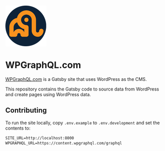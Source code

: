 ![alt text](./src/img/icons/128x128.png "WPGraphQL Logo")

# WPGraphQL.com

[WPGraphQL.com](https://wpgraphql.com) is a Gatsby site that uses WordPress as the CMS.

This repository contains the Gatsby code to source data from WordPress and create pages using WordPress data.

## Contributing

To run the site locally, copy `.env.example` to `.env.development` and set the contents to:

```
SITE_URL=http://localhost:8000
WPGRAPHQL_URL=https://content.wpgraphql.com/graphql
```
